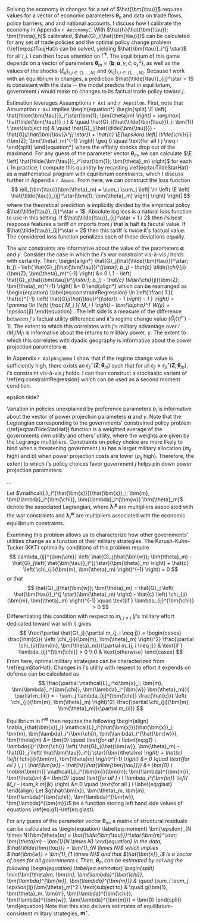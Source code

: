 Solving the economy in changes for a set of $\hat{\bm{\tau}}$ requires values for a vector of economic parameters $\bm{\theta}_h$ and data on trade flows, policy barriers, and and national accounts. I discuss how I calibrate the economy in Appendix `r AeconomyC`. With $\hat{h}(\hat{\bm{\tau}}; \bm{\theta}_h)$ calibrated, $\hat{G}_i(\hat{\bm{\tau}})$ can be calculated for any set of trade policies and the optimal policy change problem (\ref{eq:optTaujHat}) can be solved, yielding $\hat{\bm{\tau}}_i^{j \star}$ for all $i, j$. I can then focus attention on $\hat{\Gamma}^{\bm{\tau}}$. The equilibrium of this game depends on a vector of parameters $\bm{\theta}_m = \left\{ \bm{b}, \bm{\alpha}, \gamma, \hat{c}, \sigma_{\epsilon}^2 \right\}$, as well as the values of the shocks $\left\{ \xi_{ij} \right\}_{i,j \in \left\{ 1, \dots, N \right\}}$ and $\left\{ \epsilon_{ij} \right\}_{i,j \in \left\{ 1, \dots, N \right\}}$. Because I work with an equilibrium in changes, a prediction $\hat{\tilde{\tau}}_{ij}^\star = 1$ is consistent with the data -- the model predicts that in equilibrium, government $i$ would make no changes to its factual trade policy toward $j$.

Estimation leverages Assumptions `r Axi` and `r Aepsilon`. First, note that Assumption `r Axi` implies
\begin{equation*}
\begin{split}
\E \left[ \hat{\tilde{\bm{\tau}}}_i^\star(\bm{1}; \bm{\theta}_m) \right] = \argmax_{ \hat{\tilde{\bm{\tau}}}_i } & \quad \hat{G}_i(\hat{\tilde{\bm{\tau}}}_i; \bm{1}) \\
\text{subject to} & \quad \hat{G}_j(\hat{\tilde{\bm{\tau}}}) - \hat{G}_j(\hat{\bm{\tau}}_i^{j \star}) + \hat{c} \E_{\epsilon} \left[ \tilde{\chi}_{ji}(\bm{Z}; \bm{\theta}_m)^{-1} \right] \geq 0 \quad \text{for all } j \neq i
\end{split}
\end{equation*}
where the affinity shocks drop out of the maximand. For any guess of the parameter vector $\bm{\theta}_m$, we can calculate $\E \left[ \hat{\tilde{\bm{\tau}}}_i^\star(\bm{1}; \bm{\theta}_m) \right]$ for each $i$. In practice, I compute this quantity by recasting \ref{eq:tauTildeStarHat} as a mathematical program with equilibrium constraints, which I discuss further in Appendix `r Ampec`. From here, we can construct the loss function
$$
\ell_{\bm{\tau}}(\bm{\theta}_m) = \sum_i \sum_j \left| \ln \left( \E \left[ \hat{\tilde{\tau}}_{ij}^\star(\bm{1}; \bm{\theta}_m) \right] \right) \right|
$$
where the theoretical prediction is implicitly divided by the empirical policy $\hat{\tilde{\tau}}_{ij}^\star = 1$. Absolute log loss is a natural loss function to use in this setting. If $\hat{\tilde{\tau}}_{ij}^\star = 1 / 2$ then $i$'s best response features a tariff on imports from $j$ that is half its facutal value. If $\hat{\tilde{\tau}}_{ij}^\star = 2$ then this tariff is twice it's factual value. The considered loss function penalizes each of these deviations equally.

The war constraints are informative about the value of the parameters $\bm{\alpha}$ and $\gamma$. Consider the case in which the $i$'s war constraint vis-à-vis $j$ holds with certainty. Then,
\begin{align*}
\hat{G}_j(\hat{\tilde{\bm{\tau}}}^\star; b_j) - \left( \hat{G}_j(\hat{\bm{\tau}}_i^{j\star}; b_j) - \hat{c} \tilde{\chi}_{ji}(\bm{Z}; \bm{\theta}_m)^{-1} \right) &= 0 \\
1 - \left( \hat{G}_j(\hat{\bm{\tau}}_i^{j\star}; b_j) - \hat{c} \tilde{\chi}_{ji}(\bm{Z}; \bm{\theta}_m)^{-1} \right) &= 0
\end{align*}
which can be rearranged as
\begin{equation} \label{eq:constraintRegression}
\ln \left( \frac{ 1 }{ \hat{c}^{-1} \left( \hat{G}_j(\hat{\tau}_i^{j\star}) - 1 \right) - 1 } \right) = \gamma \ln \left( \frac{ M_j }{ M_i } \right) - \bm{\alpha}^T W_{ji} + \epsilon_{ji}
\end{equation}
. The left side is a measure of the difference between $j$'s factual utility difference and it's regime change value ($\hat{G}_j(\hat{\tau}_i^{j\star}) - 1$). The extent to which this correlates with $j$'s military advantage over $i$ ($M_j / M_i$) is informative about the returns to military power, $\gamma$. The extent to which this correlates with dyadic geography is informative about the power projection parameters $\bm{\alpha}$.

In Appendix `r Aalphagamma` I show that if the regime change value is sufficiently high, there exists an $\epsilon_{ji}^\star(\bm{Z}; \bm{\theta}_m)$ such that for all $\epsilon_{ji} \geq \epsilon_{ji}^\star(\bm{Z}; \bm{\theta}_m)$, $i$'s constraint vis-à-vis $j$ holds. I can then construct a stochastic variant of \ref{eq:constraintRegression} which can be used as a second moment condition. 


epsilon tilde?

Variation in policies unexplained by preference parameters $b_i$ is informative about the vector of power projection parameters $\bm{\alpha}$ and $\gamma$. Note that the Legrangian corresponding to the governments' constrained policy problem (\ref{eq:tauTildeStarHat}) function is a weighted average of the governments own utility and others' utility, where the weights are given by the Legrange multipliers. Constraints on policy choice are more likely to bind when a threatening government $j$ a) has a larger military allocation ($m_{ji}$ high) and b) when power projection costs are lower ($\rho_{ij}$ high). Therefore, the extent to which $i$'s policy choices favor government $j$ helps pin down power projection parameters. 


...

Let $\mathcal{L}_i^{\hat{\bm{x}}}(\hat{\bm{x}}_i; \bm{m}, \bm{\lambda}_i^{\bm{\chi}}, \bm{\lambda}_i^{\bm{w}} \bm{\theta}_m)$ denote the associated Lagrangian, where $\bm{\lambda}_i^{\bm{\chi}}$ are multipliers associated with the war constraints and $\bm{\lambda}_i^{\bm{w}}$ are multipliers associated with the economic equilibrium constraints. 

Examining this problem allows us to characterize how other governments' utilities change as a function of their military strategies. The Karush-Kuhn-Tucker (KKT) optimality conditions of this problem require
$$
\lambda_{ij}^{\bm{\chi}} \left( \hat{G}_j(\hat{\bm{w}}; \bm{\theta}_m) - \hat{G}_j\left( \hat{\bm{\tau}}_i^{j \star}(\bm{\theta}_m) \right) + \hat{c} \left( \chi_{ji}(\bm{m}, \bm{\theta}_m) \right)^{-1} \right) = 0
$$
or that
$$
\hat{G}_j(\hat{\bm{w}}; \bm{\theta}_m) = \hat{G}_j \left( \hat{\bm{\tau}}_i^{j \star}(\bm{\theta}_m) \right) - \hat{c} \left( \chi_{ji}(\bm{m}, \bm{\theta}_m) \right)^{-1} \quad \text{if } \lambda_{ij}^{\bm{\chi}} > 0
$$
Differentiating this condition with respect to $m_{j, i \neq j}$ ($j$'s military effort dedicated toward war with $i$) gives
$$
\frac{\partial \hat{G}_j}{\partial m_{j, i \neq j}} = \begin{cases}
\frac{\hat{c}}{ \left( \chi_{ji}(\bm{m}, \bm{\theta}_m) \right)^2} \frac{\partial \chi_{ji}(\bm{m}, \bm{\theta}_m)}{\partial m_{j, i \neq j}} & \text{if } \lambda_{ij}^{\bm{\chi}} > 0 \\
0 & \text{otherwise}
\end{cases}
$$
From here, optimal military strategies can be characterized from \ref{eq:mStarHat}. Changes in $i$'s utility with respect to effort it expends on defense can be calculated as
$$
\frac{\partial \mathcal{L}_i^x(\bm{x}_i; \bm{m}, \bm{\lambda}_i^{\bm{\chi}}, \bm{\lambda}_i^{\bm{w}} \bm{\theta}_m)}{ \partial m_{ii}} = - \sum_j \lambda_{ij}^{\bm{\chi}} \frac{\hat{c}}{ \left( \chi_{ji}(\bm{m}, \bm{\theta}_m) \right)^2} \frac{\partial \chi_{ji}(\bm{m}, \bm{\theta}_m)}{\partial m_{ii}}
$$

Equilibrium in $\hat{\Gamma}^{\bm{m}}$ then requires the following
\begin{align}
\nabla_{\hat{\bm{x}}_i} \mathcal{L}_i^{\hat{\bm{x}}}(\hat{\bm{x}}_i; \bm{m}, \bm{\lambda}_i^{\bm{\chi}}, \bm{\lambda}_i^{\hat{\bm{w}}}, \bm{\theta}_m) &= \bm{0} \quad \text{for all } i \label{eq:g1} \\
\lambda_{ij}^{\bm{\chi}} \left( \hat{G}_j(\hat{\bm{w}}; \bm{\theta}_m) - \hat{G}_j \left( \hat{\bm{\tau}}_i^{j \star}(\bm{\theta}_m) \right) + \hat{c} \left( \chi_{ji}(\bm{m}, \bm{\theta}_m) \right)^{-1} \right) &= 0 \quad \text{for all } i, j \\
\hat{\bm{w}} - \hat{h}(\hat{\tilde{\bm{\tau}}}) &= \bm{0} \\
\nabla_{\bm{m}} \mathcal{L}_i^{\bm{m}}(\bm{m}; \bm{\lambda}^{\bm{m}}, \bm{\theta}_m) &= \bm{0} \quad \text{for all } i \\
\lambda_i^{\bm{m}} \left( M_i - \sum_k m_{jk} \right) &= 0 \quad \text{for all } i \label{eq:glast}
\end{align}
Let $g(\hat{\bm{x}}, \bm{\theta}_m, \bm{m}, \bm{\lambda}^{\bm{\chi}}, \bm{\lambda}^{\bm{w}}, \bm{\lambda}^{\bm{m}})$ be a function storing left hand side values of equations \ref{eq:g1}-\ref{eq:glast}.

For any guess of the parameter vector $\bm{\theta}_m$, a matrix of structural residuals can be calculated as
\begin{equation} \label{eq:moment}
\bm{\epsilon}_{N \times N}(\bm{\theta}_m) = \hat{\tilde{\bm{\tau}}}^\star(\bm{m}^\star; \bm{\theta}_m) - \bm{1}_{N \times N}
\end{equation}
In the data, $\hat{\tilde{\bm{\tau}}} = \bm{1}_{N \times N}$ which implies $\hat{\bm{w}} = \bm{1}_{1 \times N}$ and that $\hat{\bm{x}}_i$ is a vector of ones for all governments $i$. Then, $\bm{\theta}_m$ can be estimated by solving the following
\begin{equation} \label{eq:estimator}
\begin{split}
\min_{\bm{\theta}_m, \bm{m}, \bm{\lambda}^{\bm{\chi}}, \bm{\lambda}^{\bm{w}}, \bm{\lambda}^{\bm{m}}} & \quad \sum_i \sum_j \epsilon_{ij}(\bm{\theta}_m)^2 \\
\text{subject to} & \quad g(\bm{1}, \bm{\theta}_m, \bm{m}, \bm{\lambda}^{\bm{\chi}}, \bm{\lambda}^{\bm{w}}, \bm{\lambda}^{\bm{m}}) = \bm{0}
\end{split}
\end{equation}
Note that this also delivers estimates of equilibrium-consistent military strategies, $\bm{m}^\star$.







